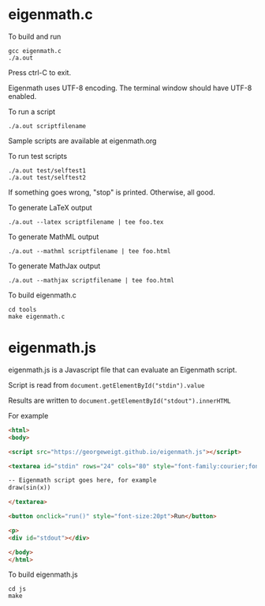 # eigenmath.c

To build and run

```console
gcc eigenmath.c
./a.out
```

Press ctrl-C to exit.

Eigenmath uses UTF-8 encoding. The terminal window should have UTF-8 enabled.

To run a script

```console
./a.out scriptfilename
```

Sample scripts are available at eigenmath.org

To run test scripts

```console
./a.out test/selftest1
./a.out test/selftest2
```

If something goes wrong, "stop" is printed.
Otherwise, all good.

To generate LaTeX output

```console
./a.out --latex scriptfilename | tee foo.tex
```

To generate MathML output

```console
./a.out --mathml scriptfilename | tee foo.html
```

To generate MathJax output

```console
./a.out --mathjax scriptfilename | tee foo.html
```

To build eigenmath.c

```console
cd tools
make eigenmath.c
```

# eigenmath.js

eigenmath.js is a Javascript file that can evaluate an Eigenmath script.

Script is read from `document.getElementById("stdin").value`

Results are written to `document.getElementById("stdout").innerHTML`

For example

```html
<html>
<body>

<script src="https://georgeweigt.github.io/eigenmath.js"></script>

<textarea id="stdin" rows="24" cols="80" style="font-family:courier;font-size:12pt">

-- Eigenmath script goes here, for example
draw(sin(x))

</textarea>

<button onclick="run()" style="font-size:20pt">Run</button>

<p>
<div id="stdout"></div>

</body>
</html>
```

To build eigenmath.js

```console
cd js
make
```
